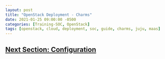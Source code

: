 ```yaml
---
layout: post
title: "OpenStack Deployment - Charms"
date: 2021-01-25 09:00:00 -0500
categories: [Training-SOC, OpenStack]
tags: [openstack, cloud, deployment, soc, guide, charms, juju, maas]
---
```


## [Next Section: Configuration](https://bsu-cybersecurity.github.io/posts/openstack-deployment-configuration/)

